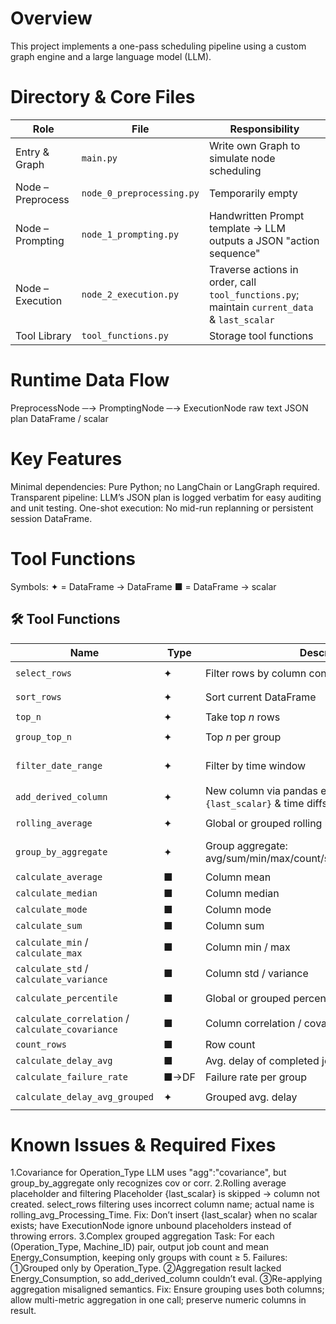 # Overview
This project implements a one-pass scheduling pipeline using a custom graph engine and a large language model (LLM).

# Directory & Core Files
| Role                  | File                         | Responsibility                                                                                 |
|-----------------------|------------------------------|------------------------------------------------------------------------------------------------|
| Entry & Graph         | `main.py`                    | Write own Graph to simulate node scheduling                                                    |
| Node – Preprocess     | `node_0_preprocessing.py`    | Temporarily empty                                                                              |
| Node – Prompting      | `node_1_prompting.py`        | Handwritten Prompt template → LLM outputs a JSON "action sequence"                             |
| Node – Execution      | `node_2_execution.py`        | Traverse actions in order, call `tool_functions.py`; maintain `current_data` & `last_scalar`   |
| Tool Library          | `tool_functions.py`          | Storage tool functions                                                                         |


# Runtime Data Flow
PreprocessNode ─→ PromptingNode ─→ ExecutionNode
    raw text        JSON plan          DataFrame / scalar

# Key Features
Minimal dependencies: Pure Python; no LangChain or LangGraph required.
Transparent pipeline: LLM’s JSON plan is logged verbatim for easy auditing and unit testing.
One-shot execution: No mid-run replanning or persistent session DataFrame.

# Tool Functions
Symbols:
✦ = DataFrame → DataFrame
■ = DataFrame → scalar
## 🛠 Tool Functions
| Name                         | Type | Description                                           | Example JSON                                                                                                 |
|------------------------------|------|-------------------------------------------------------|---------------------------------------------------------------------------------------------------------------|
| `select_rows`                | ✦    | Filter rows by column condition (supports AND/OR)     | `{ "function":"select_rows", "args":{"column":"Processing_Time","condition":"<= 50"} }`                       |
| `sort_rows`                  | ✦    | Sort current DataFrame                                | `{ "function":"sort_rows", "args":{"column":"Energy_Consumption","order":"desc"} }`                           |
| `top_n`                      | ✦    | Take top _n_ rows                                      | `{ "function":"top_n", "args":{"column":"Processing_Time","n":10} }`                                           |
| `group_top_n`                | ✦    | Top _n_ per group                                     | `{ "function":"group_top_n", "args":{"group_column":"Machine_ID","sort_column":"Processing_Time","n":2} }`    |
| `filter_date_range`          | ✦    | Filter by time window                                 | `{ "function":"filter_date_range", "args":{"column":"Scheduled_Start","start":"2023-03-18 10:00","end":"2023-03-18 12:00"} }` |
| `add_derived_column`         | ✦    | New column via pandas expression; supports `{last_scalar}` & time diffs | `{ "function":"add_derived_column", "args":{"name":"EE","formula":"Energy_Consumption / Processing_Time"} }`       |
| `rolling_average`            | ✦    | Global or grouped rolling mean                        | `{ "function":"rolling_average", "args":{"column":"Energy_Consumption","window":5} }`                          |
| `group_by_aggregate`         | ✦    | Group aggregate: avg/sum/min/max/count/std/var/percentile/cov/corr | `{ "function":"group_by_aggregate", "args":{"group_column":"Operation_Type","target_column":"Processing_Time","agg":"std"} }` |
| `calculate_average`          | ■    | Column mean                                           | `{ "function":"calculate_average", "args":{"column":"Processing_Time"} }`                                     |
| `calculate_median`           | ■    | Column median                                         | idem                                                                                                          |
| `calculate_mode`             | ■    | Column mode                                           | idem                                                                                                          |
| `calculate_sum`              | ■    | Column sum                                            | idem                                                                                                          |
| `calculate_min` / `calculate_max` | ■ | Column min / max                                     | idem                                                                                                          |
| `calculate_std` / `calculate_variance` | ■ | Column std / variance                            | idem                                                                                                          |
| `calculate_percentile`        | ■    | Global or grouped percentile                         | `{ "function":"calculate_percentile", "args":{"column":"Processing_Time","percentile":95} }`                    |
| `calculate_correlation` / `calculate_covariance` | ■ | Column correlation / covariance          | `{ "function":"calculate_correlation", "args":{"column1":"Processing_Time","column2":"Energy_Consumption"} }` |
| `count_rows`                  | ■    | Row count                                             | `{ "function":"count_rows", "args":{} }`                                                                       |
| `calculate_delay_avg`         | ■    | Avg. delay of completed jobs; unit selectable         | `{ "function":"calculate_delay_avg", "args":{"unit":"minutes"} }`                                              |
| `calculate_failure_rate`      | ■→DF | Failure rate per group                                | `{ "function":"calculate_failure_rate", "args":{"group_column":"Machine_ID"} }`                                |
| `calculate_delay_avg_grouped` | ✦    | Grouped avg. delay                                    | `{ "function":"calculate_delay_avg_grouped", "args":{"group_column":"Machine_ID","unit":"hours"} }`             |


# Known Issues & Required Fixes
1.Covariance for Operation_Type
LLM uses "agg":"covariance", but group_by_aggregate only recognizes cov or corr.
2.Rolling average placeholder and filtering
Placeholder {last_scalar} is skipped → column not created.
select_rows filtering uses incorrect column name; actual name is rolling_avg_Processing_Time.
Fix: Don’t insert {last_scalar} when no scalar exists; have ExecutionNode ignore unbound placeholders instead of throwing errors.
3.Complex grouped aggregation
Task: For each (Operation_Type, Machine_ID) pair, output job count and mean Energy_Consumption, keeping only groups with count ≥ 5.
Failures:
①Grouped only by Operation_Type.
②Aggregation result lacked Energy_Consumption, so add_derived_column couldn’t eval.
③Re-applying aggregation misaligned semantics.
Fix: Ensure grouping uses both columns; allow multi-metric aggregation in one call; preserve numeric columns in result.
